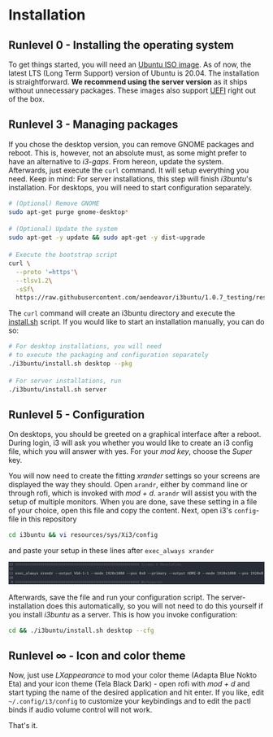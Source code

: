 # Installation

[//]: # (Explains the installation process of i3buntu)
[//]: # (version 1.0.1)

## Runlevel 0 - Installing the operating system

To get things started, you will need an [Ubuntu ISO image](https://ubuntu.com/download). As of now, the latest LTS (Long Term Support) version of Ubuntu is 20.04. The installation is straightforward. **We recommend using the server version** as it ships without unnecessary packages. These images also support [UEFI](https://wiki.archlinux.org/index.php/Unified_Extensible_Firmware_Interface) right out of the box.

## Runlevel 3 - Managing packages

If you chose the desktop version, you can remove GNOME packages and reboot. This is, however, not an absolute must, as some might prefer to have an alternative to _i3-gaps_. From hereon, update the system. Afterwards, just execute the `curl` command. It will setup everything you need. Keep in mind: For server installations, this step will finish _i3buntu_'s installation. For desktops, you will need to start configuration separately.

``` BASH
# (Optional) Remove GNOME
sudo apt-get purge gnome-desktop*

# (Optional) Update the system
sudo apt-get -y update && sudo apt-get -y dist-upgrade

# Execute the bootstrap script
curl \
  --proto '=https'\
  --tlsv1.2\
  -sSf\
  https://raw.githubusercontent.com/aendeavor/i3buntu/1.0.7_testing/resources/scripts/i3buntu_init.sh | bash
```

The `curl` command will create an i3buntu directory and execute the [install.sh](./install.sh) script. If you would like to start an installation manually, you can do so:

``` BASH
# For desktop installations, you will need
# to execute the packaging and configuration separately
./i3buntu/install.sh desktop --pkg

# For server installations, run
./i3buntu/install.sh server
```

## Runlevel 5 - Configuration

On desktops, you should be greeted on a graphical interface after a reboot. During login, i3 will ask you whether you would like to create an i3 config file, which you will answer with yes. For your _mod key_, choose the _Super_ key.

You will now need to create the fitting _xrander_ settings so your screens are displayed the way they should. Open `arandr`, either by command line or through rofi, which is invoked with _mod + d_. `arandr` will assist you with the setup of multiple monitors. When you are done, save these setting in a file of your choice, open this file and copy the content. Next, open i3's `config`-file in this repository

``` BASH
cd i3buntu && vi resources/sys/Xi3/config
```

and paste your setup in these lines after `exec_always xrander`

![xrandr settings](resources/doc/xrandr_settings.png)

Afterwards, save the file and run your configuration script. The server-installation does this automatically, so you will not need to do this yourself if you install _i3buntu_ as a server. This is how you invoke configuration:

``` BASH
cd && ./i3buntu/install.sh desktop --cfg
```

## Runlevel ∞ - Icon and color theme

Now, just use _LXappearance_ to mod your color theme (Adapta Blue Nokto Eta) and your icon theme (Tela Black Dark) - open rofi with _mod + d_ and start typing the name of the desired application and hit enter. If you like, edit `~/.config/i3/config` to customize your keybindings and to edit the pactl binds if audio volume control will not work.

That's it.
